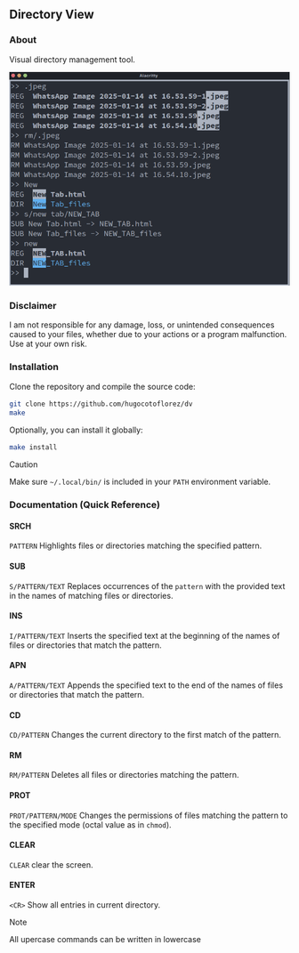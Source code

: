 ## Directory View

### About
Visual directory management tool.

![image](./image.png)

### Disclaimer
I am not responsible for any damage, loss, or unintended
consequences caused to your files, whether due to your
actions or a program malfunction. Use at your own risk.

### Installation

Clone the repository and compile the source code:
```sh
git clone https://github.com/hugocotoflorez/dv
make
```

Optionally, you can install it globally:
```sh
make install
```

>[!CAUTION]
> Make sure `~/.local/bin/` is included in your `PATH`
environment variable.

### Documentation (Quick Reference)

#### SRCH
`PATTERN`
Highlights files or directories matching the specified
pattern.

#### SUB
`S/PATTERN/TEXT`
Replaces occurrences of the `pattern` with the provided
text in the names of matching files or directories.

#### INS
`I/PATTERN/TEXT`
Inserts the specified text at the beginning of the names
of files or directories that match the pattern.

#### APN
`A/PATTERN/TEXT`
Appends the specified text to the end of the names of files
or directories that match the pattern.

#### CD
`CD/PATTERN`
Changes the current directory to the first match of the
pattern.

#### RM
`RM/PATTERN`
Deletes all files or directories matching the pattern.

#### PROT
`PROT/PATTERN/MODE`
Changes the permissions of files matching the pattern to the
specified mode (octal value as in `chmod`).

#### CLEAR
`CLEAR` clear the screen.

#### ENTER
`<CR>` Show all entries in current directory.

>[!NOTE]
> All upercase commands can be written in lowercase
